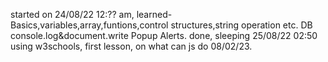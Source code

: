 started on 24/08/22 12:?? am,
learned-
Basics,variables,array,funtions,control structures,string operation etc.
DB console.log&document.write
Popup Alerts. done, sleeping 25/08/22 02:50
using w3schools, first lesson, on what can js do 08/02/23.